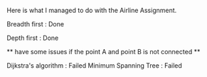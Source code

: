 Here is what I managed to do with the Airline Assignment.


Breadth first : Done 


Depth first : Done


** have some issues if the point A and point B is not connected **


Dijkstra's algorithm : Failed
Minimum Spanning Tree : Failed
